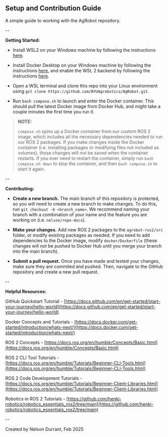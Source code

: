 ## Setup and Contribution Guide

A simple guide to working with the AgRobot repository.

--

**Getting Started:**

- Install WSL2 on your Windows machine by following the instructions [here](https://docs.microsoft.com/en-us/windows/wsl/install).

- Install Docker Desktop on your Windows machine by following the instructions [here](https://docs.docker.com/desktop/), and enable the WSL 2 backend by following the instructions [here](https://docs.docker.com/desktop/windows/wsl/).

- Open a WSL terminal and clone this repo into your Linux environment using `git clone https://github.com/BYUAgrobotics/AgRobot.git`.

- Run `bash compose.sh` to launch and enter the Docker container. This should pull the latest Docker image from Docker Hub, and might take a couple minutes the first time you run it.

> **NOTE:** 
>
> `compose.sh` spins up a Docker container from our custom ROS 2 image, which includes all the necessary dependencies needed to run our ROS 2 packages. If you make changes inside the Docker container (i.e. installing packages or modifying files not included as volumes), those changes will not be saved when the container restarts. If you ever need to restart the container, simply run `bash compose.sh down` to stop the container, and then `bash compose.sh` to start it again.

--

**Contributing:**

- **Create a new branch.** The main branch of this repository is protected, so you will need to create a new branch to make changes. To do this, run `git checkout -b <branch_name>`. We recommend naming your branch with a combination of your name and the feature you are working on (i.e. `nelson/repo-docs`).

- **Make your changes.** Add new ROS 2 packages to the `agrobot-ros2/src` folder, or modify existing packages as needed. If you need to add dependencies to the Docker image, modify `docker/Dockerfile` (these changes will not be pushed to Docker Hub until you merge your branch into the main branch).

- **Submit a pull request.** Once you have made and tested your changes, make sure they are commited and pushed. Then, navigate to the GitHub repository and create a new pull request.

--

**Helpful Resources:**

GitHub Quickstart Tutorial - [https://docs.github.com/en/get-started/start-your-journey/hello-world](https://docs.github.com/en/get-started/start-your-journey/hello-world)

Docker Concepts and Tutorials - [https://docs.docker.com/get-started/introduction/whats-next/](https://docs.docker.com/get-started/introduction/whats-next/)

ROS 2 Concepts - [https://docs.ros.org/en/humble/Concepts/Basic.html](https://docs.ros.org/en/humble/Concepts/Basic.html)

ROS 2 CLI Tool Tutorials - [https://docs.ros.org/en/humble/Tutorials/Beginner-CLI-Tools.html](https://docs.ros.org/en/humble/Tutorials/Beginner-CLI-Tools.html)

ROS 2 Code Development Tutorials - [https://docs.ros.org/en/humble/Tutorials/Beginner-Client-Libraries.html](https://docs.ros.org/en/humble/Tutorials/Beginner-Client-Libraries.html)

Robotics in ROS 2 Tutorials - [https://github.com/henki-robotics/robotics_essentials_ros2/tree/main](https://github.com/henki-robotics/robotics_essentials_ros2/tree/main)

--

Created by Nelson Durrant, Feb 2025
